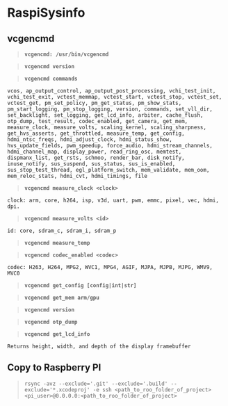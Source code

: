 # RaspiSysinfo

## vcgencmd

> __`vcgencmd: /usr/bin/vcgencmd`__

> __`vcgencmd version`__

> __`vcgencmd commands`__
```
vcos, ap_output_control, ap_output_post_processing, vchi_test_init, vchi_test_exit, vctest_memmap, vctest_start, vctest_stop, vctest_set, vctest_get, pm_set_policy, pm_get_status, pm_show_stats, pm_start_logging, pm_stop_logging, version, commands, set_vll_dir, set_backlight, set_logging, get_lcd_info, arbiter, cache_flush, otp_dump, test_result, codec_enabled, get_camera, get_mem, measure_clock, measure_volts, scaling_kernel, scaling_sharpness, get_hvs_asserts, get_throttled, measure_temp, get_config, hdmi_ntsc_freqs, hdmi_adjust_clock, hdmi_status_show, hvs_update_fields, pwm_speedup, force_audio, hdmi_stream_channels, hdmi_channel_map, display_power, read_ring_osc, memtest, dispmanx_list, get_rsts, schmoo, render_bar, disk_notify, inuse_notify, sus_suspend, sus_status, sus_is_enabled, sus_stop_test_thread, egl_platform_switch, mem_validate, mem_oom, mem_reloc_stats, hdmi_cvt, hdmi_timings, file
```

> __`vcgencmd measure_clock <clock>`__
```
clock: arm, core, h264, isp, v3d, uart, pwm, emmc, pixel, vec, hdmi, dpi.
```

> __`vcgencmd measure_volts <id>`__
```
id: core, sdram_c, sdram_i, sdram_p
```

> __`vcgencmd measure_temp`__


> __`vcgencmd codec_enabled <codec>`__
```
codec: H263, H264, MPG2, WVC1, MPG4, AGIF, MJPA, MJPB, MJPG, WMV9, MVC0
```

> __`vcgencmd get_config [config|int|str]`__

> __`vcgencmd get_mem arm/gpu`__

> __`vcgencmd version`__

> __`vcgencmd otp_dump`__

> __`vcgencmd get_lcd_info`__
```
Returns height, width, and depth of the display framebuffer
```


## Copy to Raspberry PI

> `rsync -avz --exclude='.git' --exclude='.build' --exclude='*.xcodeproj' -e ssh <path_to_roo_folder_of_project> <pi_user>@0.0.0.0:<path_to_roo_folder_of_project>`

